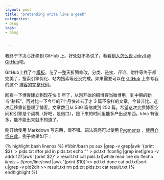 ```yaml
---
layout: post
title: "pretending write like a geek"
categories:
- blog
tags:
- blog


---
```


我终于下决心迁移到 GitHub 上。好处就不多说了，看看[别人怎么说 Jekyll @ GitHub](http://www.besteric.com/2013/05/08/migrate-wordpress-to-jekyll/)吧。

GitHub上找了个[模板](http://webfrogs.me/2012/12/20/use-jekyll/)，花了一整天折腾修改，分类、链接、评论、附件等终于都完美了，搜索引擎优化、站内搜索等还没完成。如果需要可以在 [GitHub](http://www.github.com/Yonsm) 上参考我的这个 [博客的完整代码](http://www.github.com/Yonsm/NET)。

回看一下博客建立到现在快 9 年了，从刚开始的把博客当微博用，到中期的勤奋“耕耘”，再对比一下今年的7个月快过去了才 3 篇不像样的文章，今昔非比。这次迁移重新整理了博客，文章数目从 530 篇缩减到 250 篇。希望这次变换博客空间和引擎是个契机（好吧，是借口），接下来的时间里能多产出点东西。Idea 有很多，能不能出来就不知道了。

刚开始使用 Markdown 写东西，很不错。语法高亮可以使用 [Pygments](http://pygments.org/) ，[使用介绍在此](https://github.com/mojombo/jekyll/wiki/Liquid-Extensions)。例子效果如下：

{% highlight bash linenos %}
	#!/bin/bash
	ps aux |grep -v grep|awk '{print $2}' > pids.txt
	#for pid in pids.txt
	echo "" > pd.txt
	ifconfig |grep inet|grep -v addr:127|awk '{print $2}' > result.txt
	cat pids.txt|while read line
	do
	#echo $line
	ls -l /proc/$line/cwd |awk '{print $10}'>> pd.txt
	done
	cat pd.txt|sort -u|grep -v pid2dir >> result.txt
	rm pd.txt pids.txt
	cat result.txt
{% endhighlight %}

